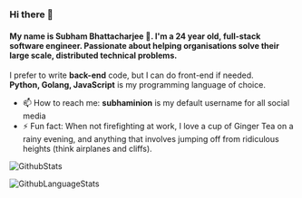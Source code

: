 
<!--
**subhaminion/subhaminion** is a ✨ _special_ ✨ repository because its `README.md` (this file) appears on your GitHub profile.
-->
### Hi there 👋

#### My name is **Subham Bhattacharjee 🚀**. I'm a 24 year old, full-stack software engineer. Passionate about helping organisations solve their large scale, distributed technical problems.

I prefer to write **back-end** code, but I can do front-end if needed.  
**Python, Golang, JavaScript** is my programming language of choice.

- 📫 How to reach me: **subhaminion** is my default username for all social media
- ⚡ Fun fact: When not firefighting at work, I love a cup of Ginger Tea on a rainy evening, and anything that involves jumping off from ridiculous heights (think airplanes and cliffs).

![GithubStats](https://github-readme-stats.vercel.app/api?username=subhaminion&show_icons=true&hide=contribs,stars&cache_seconds=86400&theme=vue&icon_color=5a9ae1&title_color=5a9ae1)

![GithubLanguageStats](https://github-readme-stats.vercel.app/api/top-langs/?username=subhaminion&hide=html,css,DIGITAL%20Command%20Language&layout=compact)
